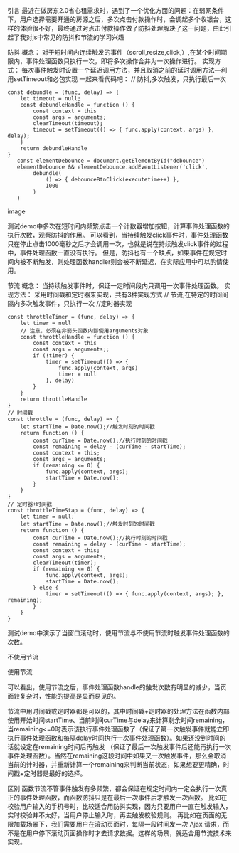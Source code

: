 
引言
最近在做房东2.0省心租需求时，遇到了一个优化方面的问题：在弱网条件下，用户选择需要开通的房源之后，多次点击付款操作时，会调起多个收银台，这样的体验很不好，最终通过对点击付款操作做了防抖处理解决了这一问题，由此引起了我对js中常见的防抖和节流的学习兴趣

防抖
概念： 对于短时间内连续触发的事件（scroll,resize,click,）,在某个时间期限内，事件处理函数只执行一次，即将多次操作合并为一次操作进行。
实现方式： 每次事件触发时设置一个延迟调用方法，并且取消之前的延时调用方法—利用setTimeout和必包实现
一起来看代码吧：
// 防抖,多次触发，只执行最后一次
```
const debundle = (func, delay) => {
    let timeout = null;
    const debundleHandle = function () {
        const context = this
        const args = arguments;
        clearTimeout(timeout);
        timeout = setTimeout(() => { func.apply(context, args) }, delay);
    }
    return debundleHandle
}
   const elementDebounce = document.getElementById("debounce")
   elementDebounce && elementDebounce.addEventListener('click',
        debundle(
            () => { debounceBtnClick(executetime++) },
            1000
        )
   )
   ```
image

测试demo中多次在短时间内频繁点击一个计数器增加按钮，计算事件处理函数的执行次数，观察防抖的作用。
可以看到，当持续触发click事件时，事件处理函数只在停止点击1000毫秒之后才会调用一次，也就是说在持续触发click事件的过程中，事件处理函数一直没有执行。
但是，防抖也有一个缺点，如果事件在规定时间内被不断触发，则处理函数handler则会被不断延迟，在实际应用中可以酌情使用。

节流
概念： 当持续触发事件时，保证一定时间段内只调用一次事件处理函数。
实现方法： 采用时间戳和定时器来实现，共有3种实现方式
// 节流,在特定的时间间隔内多次触发事件，只执行一次
//定时器实现
```
const throttleTimer = (func, delay) => {
    let timer = null
    // 注意，必须在非箭头函数内部使用arguments对象
    const throttleHandle = function () {
        const context = this
        const args = arguments;;
        if (!timer) {
            timer = setTimeout(() => {
                func.apply(context, args)
                timer = null
            }, delay)
        }
    }
    return throttleHandle
}
// 时间戳
const throttle = (func, delay) => {
    let startTime = Date.now();//触发时刻的时间戳
    return function () {
        const curTime = Date.now();//执行时刻的时间戳
        const remaining = delay - (curTime - startTime);
        const context = this;
        const args = arguments;
        if (remaining <= 0) {
            func.apply(context, args);
            startTime = Date.now();
        }
    }
}
// 定时器+时间戳
const throttleTimeStap = (func, delay) => {
    let timer = null;
    let startTime = Date.now();//触发时刻的时间戳
    return function () {
        const curTime = Date.now();//执行时刻的时间戳
        const remaining = delay - (curTime - startTime);
        const context = this;
        const args = arguments;
        clearTimeout(timer);
        if (remaining <= 0) {
            func.apply(context, args);
            startTime = Date.now();
        } else {
            timer = setTimeout(() => { func.apply(context, args); }, remaining);
        }
    }
}
```
测试demo中演示了当窗口滚动时，使用节流与不使用节流时触发事件处理函数的次数。

不使用节流

使用节流

可以看出，使用节流之后，事件处理函数handle的触发次数有明显的减少，当页面较复杂时，性能的提高是显而易见的。

节流中用时间戳或定时器都是可以的，其中时间戳+定时器的处理方法在函数内部使用开始时间startTime、当前时间curTime与delay来计算剩余时间remaining，当remaining<=0时表示该执行事件处理函数了（保证了第一次触发事件就能立即执行事件处理函数和每隔delay时间执行一次事件处理函数）。如果还没到时间的话就设定在remaining时间后再触发 （保证了最后一次触发事件后还能再执行一次事件处理函数）。当然在remaining这段时间中如果又一次触发事件，那么会取消当前的计时器，并重新计算一个remaining来判断当前状态，如果想要更精确，时间戳+定时器是最好的选择。

区别
函数节流不管事件触发有多频繁，都会保证在规定时间内一定会执行一次真正的事件处理函数，而函数防抖只是在最后一次事件后才触发一次函数。
比如在校验用户输入的手机号时，比较适合用防抖实现，因为只要用户一直在触发输入，实时校验并不太好，当用户停止输入时，再去触发校验规则。
再比如在页面的无限加载场景下，我们需要用户在滚动页面时，每隔一段时间发一次 Ajax 请求，而不是在用户停下滚动页面操作时才去请求数据。这样的场景，就适合用节流技术来实现。